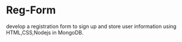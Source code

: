 # Reg-Form
develop a registration form to sign up and store user information using HTML,CSS,Nodejs in MongoDB.

